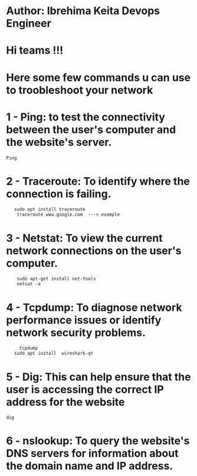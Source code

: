# Author: Ibrehima Keita Devops Engineer 
# Hi teams !!!

# Here some few  commands u can use to troobleshoot your network 
# 1 - Ping:  to test the connectivity between the user's computer and the website's server.
    Ping 
# 2 - Traceroute:  To identify where the connection is failing.
       sudo apt install traceroute
        traceroute www.google.com  ---> example 
# 3 - Netstat: To view the current network connections on the user's computer.
        sudo apt-get install net-tools
        netsat -a
# 4 - Tcpdump:  To diagnose network performance issues or identify network security problems.
         tcpdump    
       sudo apt install  wireshark-qt
# 5 - Dig: This can help ensure that the user is accessing the correct IP address for the website
    dig 

# 6 - nslookup: To query the website's DNS servers for information about the domain name and IP address. 
      

       

